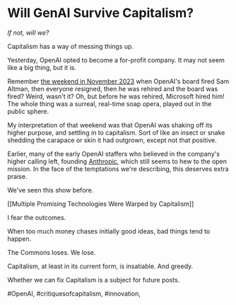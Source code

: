 # Will GenAI Survive Capitalism?

*If not, will we?*

Capitalism has a way of messing things up. 

Yesterday, OpenAI opted to become a for-profit company. It may not seem like a big thing, but it is. 

Remember [the weekend in November 2023](https://bra.in/2joE85) when OpenAI's board fired Sam Altman, then everyone resigned, then he was rehired and the board was fired? Weird, wasn't it? Oh, but before he was rehired, Microsoft hired him! The whole thing was a surreal, real-time soap opera, played out in the public sphere. 

My interpretation of that weekend was that OpenAI was shaking off its higher purpose, and settling in to capitalism. Sort of like an insect or snake shedding the carapace or skin it had outgrown, except not that positive. 

Earlier, many of the early OpenAI staffers who believed in the company's higher calling left, founding [Anthropic](https://bra.in/6pxBPK), which still seems to hew to the open mission. In the face of the temptations we're describing, this deserves extra praise. 

We've seen this show before. 

[[Multiple Promising Technologies Were Warped by Capitalism]]

I fear the outcomes. 

When too much money chases initially good ideas, bad things tend to happen. 

The Commons loses. We lose. 

Capitalism, at least in its current form, is insatiable. And greedy. 

Whether we can fix Capitalism is a subject for future posts. 

#OpenAI, #critiquesofcapitalism, #innovation, 